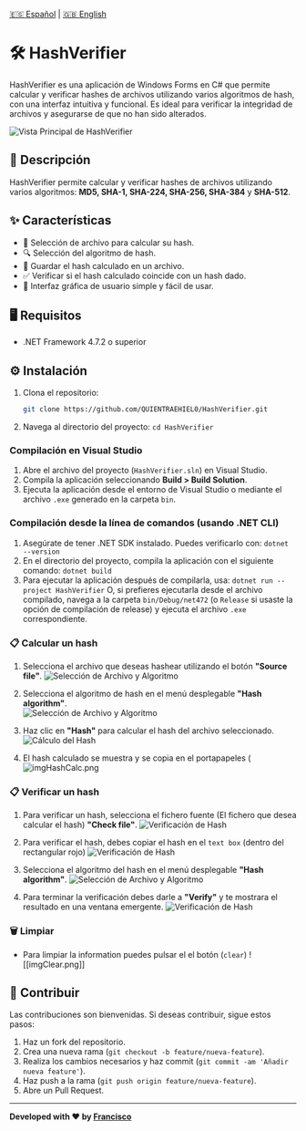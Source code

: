 [🇪🇸 Español](README-ESP.md) | [🇬🇧 English](../README.md)
# 🛠️ HashVerifier
HashVerifier es una aplicación de Windows Forms en C# que permite calcular y verificar hashes de archivos utilizando varios algoritmos de hash, con una interfaz intuitiva y funcional. Es ideal para verificar la integridad de archivos y asegurarse de que no han sido alterados.

![Vista Principal de HashVerifier](../img/imgPrincipal.png)

## 🚀 Descripción
HashVerifier permite calcular y verificar hashes de archivos utilizando varios algoritmos: **MD5, SHA-1, SHA-224, SHA-256, SHA-384** y **SHA-512**.

## ✨ Características
- 📂 Selección de archivo para calcular su hash.
- 🔍 Selección del algoritmo de hash.
- 💾 Guardar el hash calculado en un archivo.
- ✅ Verificar si el hash calculado coincide con un hash dado.
- 👤 Interfaz gráfica de usuario simple y fácil de usar.

## 🖥️ Requisitos
- .NET Framework 4.7.2 o superior

## ⚙️ Instalación
1. Clona el repositorio:
   ```bash
   git clone https://github.com/QUIENTRAEHIEL0/HashVerifier.git
   ```
3. Navega al directorio del proyecto: `cd HashVerifier`

### Compilación en Visual Studio
1. Abre el archivo del proyecto (`HashVerifier.sln`) en Visual Studio.
2. Compila la aplicación seleccionando **Build > Build Solution**.
3. Ejecuta la aplicación desde el entorno de Visual Studio o mediante el archivo `.exe` generado en la carpeta `bin`.

### Compilación desde la línea de comandos (usando .NET CLI)
1. Asegúrate de tener .NET SDK instalado. Puedes verificarlo con: `dotnet --version`
2. En el directorio del proyecto, compila la aplicación con el siguiente comando: `dotnet build`
3. Para ejecutar la aplicación después de compilarla, usa: `dotnet run --project HashVerifier`
   O, si prefieres ejecutarla desde el archivo compilado, navega a la carpeta `bin/Debug/net472` (o `Release` si usaste la opción de compilación de release) y ejecuta el archivo `.exe` correspondiente.

### 📋 Calcular un hash 
1. Selecciona el archivo que deseas hashear utilizando el botón **"Source file"**.
![Selección de Archivo y Algoritmo](../img/imgExam1.png)

2. Selecciona el algoritmo de hash en el menú desplegable **"Hash algorithm"**.   
![Selección de Archivo y Algoritmo](../img/imgAlgoritmo.png)
   
3. Haz clic en **"Hash"** para calcular el hash del archivo seleccionado.
![Cálculo del Hash](../img/imgCalcHash.png)

4. El hash calculado se muestra y se copia en el portapapeles
(![imgHashCalc.png](../img/imgHashCalc.png)

### 📋 Verificar un hash
1. Para verificar un hash, selecciona el fichero fuente (El fichero que desea calcular el hash) **"Check file"**.
![Verificación de Hash](../img/imgFuente.png) 

2. Para verificar el hash, debes copiar el hash en el `text box` (dentro del rectangular rojo)
![Verificación de Hash](../img/imgHash.png) 

3. Selecciona el algoritmo del hash en el menú desplegable **"Hash algorithm"**.
![Selección de Archivo y Algoritmo](../img/imgAlgoritmo2.png)

4. Para terminar la verificación debes darle a **"Verify"** y te mostrara el resultado en una ventana emergente.
![Verificación de Hash](../img/imgHashVerifi.png)

###  🗑️ Limpiar
- Para limpiar la information puedes pulsar el el botón (`clear`)
![[imgClear.png]]
## 🤝 Contribuir
Las contribuciones son bienvenidas. Si deseas contribuir, sigue estos pasos:
1. Haz un fork del repositorio.
2. Crea una nueva rama (`git checkout -b feature/nueva-feature`).
3. Realiza los cambios necesarios y haz commit (`git commit -am 'Añadir nueva feature'`).
4. Haz push a la rama (`git push origin feature/nueva-feature`).
5. Abre un Pull Request.

---

**Developed with ❤️ by [Francisco](https://github.com/FranciscoFdez05)**
